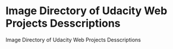 # Image Directory of Udacity Web Projects Desscriptions
Image Directory of Udacity Web Projects Desscriptions
